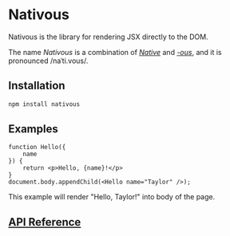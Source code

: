 # Nativous

Nativous is the library for rendering JSX directly to the DOM.

The name *Nativous* is a combination of [*Native*](https://www.etymonline.com/word/native) and [*-ous*](https://www.etymonline.com/word/-ous), and it is pronounced /naˈti.vous/.

## Installation

```bash
npm install nativous
```

## Examples

```tsx
function Hello({
    name
}) {
    return <p>Hello, {name}!</p>
}
document.body.appendChild(<Hello name="Taylor" />);
```

This example will render "Hello, Taylor!" into body of the page.

## [API Reference](./wiki)